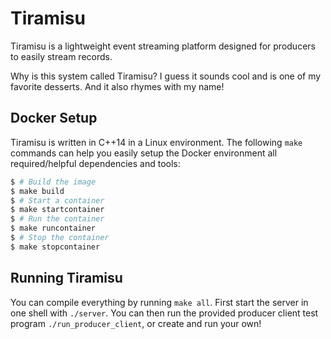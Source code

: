 # Tiramisu

Tiramisu is a lightweight event streaming platform designed for producers to
easily stream records.

Why is this system called Tiramisu? I guess it sounds cool and is one of my
favorite desserts. And it also rhymes with my name!

## Docker Setup

Tiramisu is written in C++14 in a Linux environment. The following `make`
commands can help you easily setup the Docker environment all required/helpful
dependencies and tools:
```bash
$ # Build the image
$ make build
$ # Start a container
$ make startcontainer
$ # Run the container
$ make runcontainer
$ # Stop the container
$ make stopcontainer
```

## Running Tiramisu

You can compile everything by running `make all`. First start the server in one
shell with `./server`. You can then run the provided producer client test
program `./run_producer_client`, or create and run your own!
